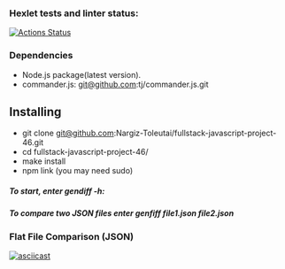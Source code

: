 ### Hexlet tests and linter status:
[![Actions Status](https://github.com/Nargiz-Toleutai/fullstack-javascript-project-46/workflows/hexlet-check/badge.svg)](https://github.com/Nargiz-Toleutai/fullstack-javascript-project-46/actions)

### Dependencies
- Node.js package(latest version).
- commander.js: git@github.com:tj/commander.js.git
  
## Installing

- git clone git@github.com:Nargiz-Toleutai/fullstack-javascript-project-46.git
- cd fullstack-javascript-project-46/
- make install
- npm link (you may need sudo)

##### To start, enter gendiff -h:
##### To compare two JSON files enter genfiff file1.json file2.json

### Flat File Comparison (JSON)

[![asciicast](https://asciinema.org/a/MXIXXYrHclBIQMTmd5xo6DnMn.svg)](https://asciinema.org/a/MXIXXYrHclBIQMTmd5xo6DnMn)